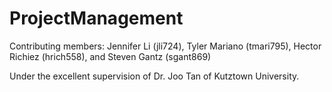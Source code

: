 # ProjectManagement

Contributing members: Jennifer Li (jli724), Tyler Mariano (tmari795), Hector Richiez (hrich558), and Steven Gantz (sgant869)

Under the excellent supervision of Dr. Joo Tan of Kutztown University.
